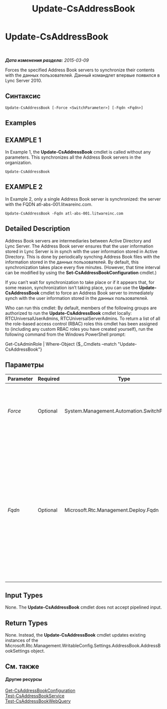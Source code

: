 ﻿---
title: Update-CsAddressBook
TOCTitle: Update-CsAddressBook
ms:assetid: 109c5fe7-0154-4161-b19f-01bab024bb3d
ms:mtpsurl: https://technet.microsoft.com/ru-ru/library/Gg398194(v=OCS.15)
ms:contentKeyID: 49308972
ms.date: 05/19/2016
mtps_version: v=OCS.15
ms.translationtype: HT
---

# Update-CsAddressBook

 

_**Дата изменения раздела:** 2015-03-09_

Forces the specified Address Book servers to synchronize their contents with the данных пользователей. Данный командлет впервые появился в Lync Server 2010.

## Синтаксис

    Update-CsAddressBook [-Force <SwitchParameter>] [-Fqdn <Fqdn>]

## Examples

## EXAMPLE 1

In Example 1, the **Update-CsAddressBook** cmdlet is called without any parameters. This synchronizes all the Address Book servers in the organization.

    Update-CsAddressBook

## EXAMPLE 2

In Example 2, only a single Address Book server is synchronized: the server with the FQDN atl-abs-001.litwareinc.com.

    Update-CsAddressBook -Fqdn atl-abs-001.litwareinc.com

## Detailed Description

Address Book servers are intermediaries between Active Directory and Lync Server. The Address Book server ensures that the user information stored in Lync Server is in synch with the user information stored in Active Directory. This is done by periodically synching Address Book files with the information stored in the данных пользователей. By default, this synchronization takes place every five minutes. (However, that time interval can be modified by using the **Set-CsAddressBookConfiguration** cmdlet.)

If you can’t wait for synchronization to take place or if it appears that, for some reason, synchronization isn’t taking place, you can use the **Update-CsAddressBook** cmdlet to force an Address Book server to immediately synch with the user information stored in the данных пользователей.

Who can run this cmdlet: By default, members of the following groups are authorized to run the **Update-CsAddressBook** cmdlet locally: RTCUniversalUserAdmins, RTCUniversalServerAdmins. To return a list of all the role-based access control (RBAC) roles this cmdlet has been assigned to (including any custom RBAC roles you have created yourself), run the following command from the Windows PowerShell prompt:

Get-CsAdminRole | Where-Object {$\_.Cmdlets –match "Update-CsAddressBook"}

## Параметры


<table>
<colgroup>
<col style="width: 25%" />
<col style="width: 25%" />
<col style="width: 25%" />
<col style="width: 25%" />
</colgroup>
<thead>
<tr class="header">
<th>Parameter</th>
<th>Required</th>
<th>Type</th>
<th>Description</th>
</tr>
</thead>
<tbody>
<tr class="odd">
<td><p><em>Force</em></p></td>
<td><p>Optional</p></td>
<td><p>System.Management.Automation.SwitchParameter</p></td>
<td><p>Suppresses any confirmation prompts or non-fatal error messages that might occur when you run the cmdlet.</p></td>
</tr>
<tr class="even">
<td><p><em>Fqdn</em></p></td>
<td><p>Optional</p></td>
<td><p>Microsoft.Rtc.Management.Deploy.Fqdn</p></td>
<td><p>Enables you to specify an individual Address Book to be updated. If this parameter is not included then all of your Address Book servers will be synchronized with the данных пользователей. Individual Address Book servers should be referenced by their fully qualified domain name (FQDN); for example, atl-abs-001.litwareinc.com.</p></td>
</tr>
</tbody>
</table>


## Input Types

None. The **Update-CsAddressBook** cmdlet does not accept pipelined input.

## Return Types

None. Instead, the **Update-CsAddressBook** cmdlet updates existing instances of the Microsoft.Rtc.Management.WritableConfig.Settings.AddressBook.AddressBookSettings object.

## См. также

#### Другие ресурсы

[Get-CsAddressBookConfiguration](get-csaddressbookconfiguration.md)  
[Test-CsAddressBookService](test-csaddressbookservice.md)  
[Test-CsAddressBookWebQuery](test-csaddressbookwebquery.md)

